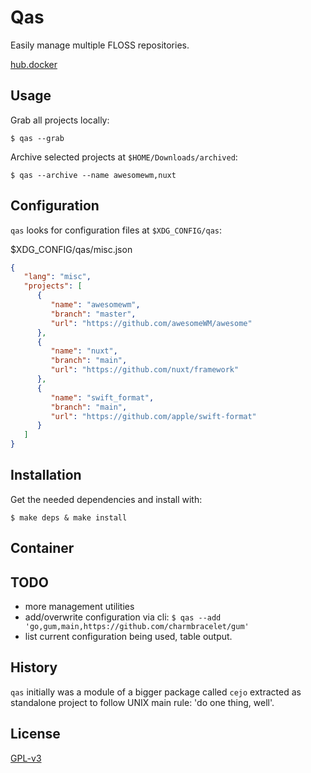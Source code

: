 # Qas

Easily manage multiple FLOSS repositories.

[hub.docker](https://hub.docker.com/r/easbarbosa/qas)

## Usage

Grab all projects locally: 

    $ qas --grab

Archive selected projects at `$HOME/Downloads/archived`: 

    $ qas --archive --name awesomewm,nuxt

## Configuration

`qas` looks for configuration files at `$XDG_CONFIG/qas`:


$XDG_CONFIG/qas/misc.json
```json
{
   "lang": "misc",
   "projects": [
      {
         "name": "awesomewm",
         "branch": "master",
         "url": "https://github.com/awesomeWM/awesome"
      },
      {
         "name": "nuxt",
         "branch": "main",
         "url": "https://github.com/nuxt/framework"
      },
      {
         "name": "swift_format",
         "branch": "main",
         "url": "https://github.com/apple/swift-format"
      }
   ]
}
```

## Installation

Get the needed dependencies and install with:

    $ make deps & make install

## Container

## TODO

- more management utilities
- add/overwrite configuration via cli: `$ qas --add 'go,gum,main,https://github.com/charmbracelet/gum'`
- list current configuration being used, table output.

## History

`qas` initially was a module of a bigger package called `cejo` extracted as
standalone project to follow UNIX main rule: 'do one thing, well'.


## License

[GPL-v3](https://www.gnu.org/licenses/gpl-3.0.en.html)

